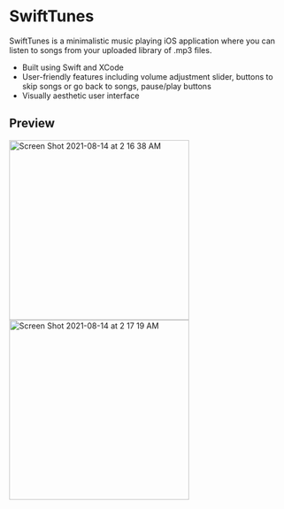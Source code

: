 # SwiftTunes

SwiftTunes is a minimalistic music playing iOS application where you can listen to songs from your uploaded library of .mp3 files.
- Built using Swift and XCode
- User-friendly features including volume adjustment slider, buttons to skip songs or go back to songs, pause/play buttons
- Visually aesthetic user interface

## Preview
<p float = "left">
<img width="325" alt="Screen Shot 2021-08-14 at 2 16 38 AM" src="https://user-images.githubusercontent.com/51987755/129443174-6fc3c436-4e73-4246-b8c2-63738d7eec1c.png">
<img width="325" alt="Screen Shot 2021-08-14 at 2 17 19 AM" src="https://user-images.githubusercontent.com/51987755/129443093-aef99c83-bc99-456c-a4c2-55ea78824cb2.png">
</p>

